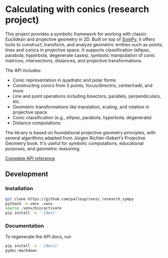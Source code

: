 # Calculating with conics (research project)

This project provides a symbolic framework for working with classic Euclidean
and projective geometry in 2D. Built on top of [SymPy](https://www.sympy.org/),
it offers tools to construct, transform, and analyze geometric entities such as
points, lines and conics in projective space. It supports classification
(ellipse, parabola, hyperbola, degenerate cases), symbolic manipulation of conic
matrices, intersections, distances, and projective transformations.

The API includes:

- Conic representation in quadratic and polar forms
- Constructing conics from 5 points, focus/directrix, center/radii, and more
- Line and point operations including bisectors, parallels, perpendiculars, etc.
- Geometric transformations like translation, scaling, and rotation in
  projective space
- Conic classification (e.g., ellipse, parabola, hyperbola, degenerate)
- Distance computations

The library is based on foundational projective geometry principles, with
several algorithms adapted from Jürgen Richter-Gebert’s Projective Geometry
book. It's useful for symbolic computations, educational purposes, and geometric
reasoning.

[Complete API reference](docs/api.md)

## Development

### Installation

```sh
git clone https://github.com/pallosp/conic_research_sympy
python3 -m venv .venv
source .venv/bin/activate
pip install -e '.[dev]'
```

### Documentation

To regenerate the API docs, run

```sh
pip install -e '.[docs]'
pydoc-markdown
```

